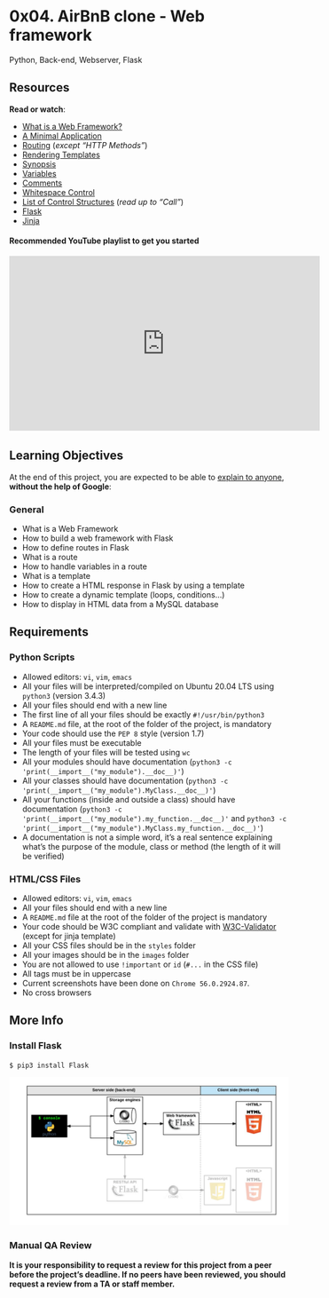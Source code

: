 <h1><strong>0x04. AirBnB clone - Web framework</strong></h1>
Python, Back-end, Webserver, Flask
<h2>Resources</h2>

<p><strong>Read or watch</strong>:</p>

<ul>
<li><a href="/rltoken/64SQpOGx46Ljp0zFJchESg" title="What is a Web Framework?" target="_blank">What is a Web Framework?</a> </li>
<li><a href="/rltoken/NopQlHIr9J_9OPX9XRgfvw" title="A Minimal Application" target="_blank">A Minimal Application</a> </li>
<li><a href="/rltoken/cQiIhbSdIcg1Ao1MICseBg" title="Routing" target="_blank">Routing</a> (<em>except &ldquo;HTTP Methods&rdquo;</em>)</li>
<li><a href="/rltoken/DBM65T59nySd0ZRlZZ0CXw" title="Rendering Templates" target="_blank">Rendering Templates</a> </li>
<li><a href="/rltoken/5Y_A7XB9Qo1JeZgiSUq0yQ" title="Synopsis" target="_blank">Synopsis</a> </li>
<li><a href="/rltoken/ITzobwYP1Lc4KqEUUcYCGw" title="Variables" target="_blank">Variables</a> </li>
<li><a href="/rltoken/ykUFuQSE9KD1M7WGY-4v4w" title="Comments" target="_blank">Comments</a> </li>
<li><a href="/rltoken/NMLZom50ZVOxQlgYW3rnuQ" title="Whitespace Control" target="_blank">Whitespace Control</a> </li>
<li><a href="/rltoken/5AGhzIt0zSpPJh9SFysdMQ" title="List of Control Structures" target="_blank">List of Control Structures</a> (<em>read up to &ldquo;Call&rdquo;</em>)</li>
<li><a href="/rltoken/VJs151_hsE9g7Cw-Pz5bVg" title="Flask" target="_blank">Flask</a> </li>
<li><a href="/rltoken/2y_hunzGCCvSot06EW67UQ" title="Jinja" target="_blank">Jinja</a> </li>
</ul>
<h4>Recommended YouTube playlist to get you started</h4>

<iframe width="560" height="315" src="https://www.youtube.com/embed/videoseries?si=F7-vdjIipfoZVexI&amp;list=PL-osiE80TeTs4UjLw5MM6OjgkjFeUxCYH" title="YouTube video player" frameborder="0" allow="accelerometer; autoplay; clipboard-write; encrypted-media; gyroscope; picture-in-picture; web-share" allowfullscreen></iframe>
<h2>Learning Objectives</h2>

<p>At the end of this project, you are expected to be able to <a href="/rltoken/fja4_zmJuVaRtHFviyVv9Q" title="explain to anyone" target="_blank">explain to anyone</a>, <strong>without the help of Google</strong>:</p>

<h3>General</h3>

<ul>
<li>What is a Web Framework</li>
<li>How to build a web framework with Flask</li>
<li>How to define routes in Flask</li>
<li>What is a route</li>
<li>How to handle variables in a route</li>
<li>What is a template</li>
<li>How to create a HTML response in Flask by using a template</li>
<li>How to create a dynamic template (loops, conditions&hellip;)</li>
<li>How to display in HTML data from a MySQL database</li>
</ul>

<h2>Requirements</h2>

<h3>Python Scripts</h3>

<ul>
<li>Allowed editors: <code>vi</code>, <code>vim</code>, <code>emacs</code></li>
<li>All your files will be interpreted/compiled on Ubuntu 20.04 LTS using <code>python3</code> (version 3.4.3)</li>
<li>All your files should end with a new line</li>
<li>The first line of all your files should be exactly <code>#!/usr/bin/python3</code></li>
<li>A <code>README.md</code> file, at the root of the folder of the project, is mandatory</li>
<li>Your code should use the <code>PEP 8</code> style (version 1.7)</li>
<li>All your files must be executable</li>
<li>The length of your files will be tested using <code>wc</code></li>
<li>All your modules should have documentation (<code>python3 -c &#39;print(__import__(&quot;my_module&quot;).__doc__)&#39;</code>)</li>
<li>All your classes should have documentation (<code>python3 -c &#39;print(__import__(&quot;my_module&quot;).MyClass.__doc__)&#39;</code>)</li>
<li>All your functions (inside and outside a class) should have documentation (<code>python3 -c &#39;print(__import__(&quot;my_module&quot;).my_function.__doc__)&#39;</code> and <code>python3 -c &#39;print(__import__(&quot;my_module&quot;).MyClass.my_function.__doc__)&#39;</code>)</li>
<li>A documentation is not a simple word, it&rsquo;s a real sentence explaining what&rsquo;s the purpose of the module, class or method (the length of it will be verified)</li>
</ul>

<h3>HTML/CSS Files</h3>

<ul>
<li>Allowed editors: <code>vi</code>, <code>vim</code>, <code>emacs</code></li>
<li>All your files should end with a new line</li>
<li>A <code>README.md</code> file at the root of the folder of the project is mandatory</li>
<li>Your code should be W3C compliant and validate with <a href="/rltoken/_bfSTiq2t4otmyPespKhEg" title="W3C-Validator" target="_blank">W3C-Validator</a> (except for jinja template)</li>
<li>All your CSS files should be in the <code>styles</code> folder</li>
<li>All your images should be in the <code>images</code> folder</li>
<li>You are not allowed to use <code>!important</code> or <code>id</code> (<code>#...</code> in the CSS file)</li>
<li>All tags must be in uppercase</li>
<li>Current screenshots have been done on <code>Chrome 56.0.2924.87</code>. </li>
<li>No cross browsers </li>
</ul>

<h2>More Info</h2>

<h3>Install Flask</h3>

<pre><code>$ pip3 install Flask
</code></pre>

<p><img src="hbnb_step3.png" alt="" loading='lazy' style="" /></p>
<h3>Manual QA Review</h3>

<p><strong>It is your responsibility to request a review for this project from a peer before the project’s deadline. If no peers have been reviewed, you should request a review from a TA or staff member.</strong></p>

